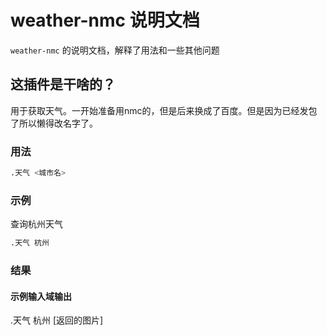 # weather-nmc 说明文档

`weather-nmc` 的说明文档，解释了用法和一些其他问题


## 这插件是干啥的？

用于获取天气。一开始准备用nmc的，但是后来换成了百度。但是因为已经发包了所以懒得改名字了。

### 用法

```sh
.天气 <城市名>
```
### 示例

查询杭州天气

```sh
.天气 杭州
```

### 结果

#### 示例输入域输出

<chat-panel>
  <chat-message nickname="Alice">.天气 杭州</chat-message>
  <chat-message nickname="Koishi">[返回的图片]</chat-message>
</chat-panel>
